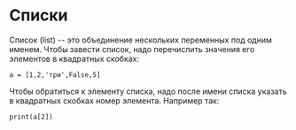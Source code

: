 # Списки
Список (list) -- это объединение нескольких переменных под одним именем. Чтобы завести список, надо перечислить значения его элементов в квадратных скобках:

    a = [1,2,'три',False,5]

Чтобы обратиться к элементу списка, надо после имени списка указать в квадратных скобках номер элемента. Например так:

    print(a[2])


